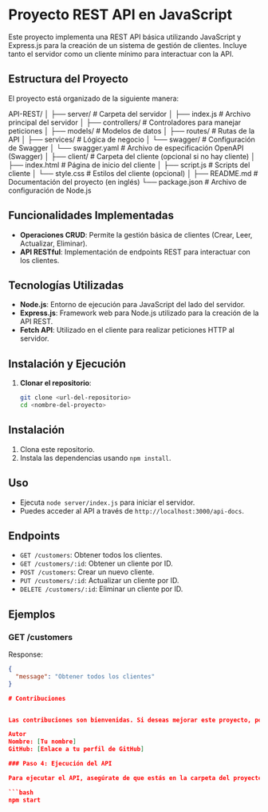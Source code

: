 

# Proyecto REST API en JavaScript

Este proyecto implementa una REST API básica utilizando JavaScript y Express.js para la creación de un sistema de gestión de clientes. Incluye tanto el servidor como un cliente mínimo para interactuar con la API.

## Estructura del Proyecto

El proyecto está organizado de la siguiente manera:

API-REST/
│
├── server/              # Carpeta del servidor
│   ├── index.js         # Archivo principal del servidor
│   ├── controllers/     # Controladores para manejar peticiones
│   ├── models/          # Modelos de datos
│   ├── routes/          # Rutas de la API
│   ├── services/        # Lógica de negocio
│   └── swagger/         # Configuración de Swagger
│       └── swagger.yaml # Archivo de especificación OpenAPI (Swagger)
│
├── client/              # Carpeta del cliente (opcional si no hay cliente)
│   ├── index.html       # Página de inicio del cliente
│   ├── script.js        # Scripts del cliente
│   └── style.css        # Estilos del cliente (opcional)
│
├── README.md            # Documentación del proyecto (en inglés)
└── package.json         # Archivo de configuración de Node.js



## Funcionalidades Implementadas

- **Operaciones CRUD**: Permite la gestión básica de clientes (Crear, Leer, Actualizar, Eliminar).
- **API RESTful**: Implementación de endpoints REST para interactuar con los clientes.

## Tecnologías Utilizadas

- **Node.js**: Entorno de ejecución para JavaScript del lado del servidor.
- **Express.js**: Framework web para Node.js utilizado para la creación de la API REST.
- **Fetch API**: Utilizado en el cliente para realizar peticiones HTTP al servidor.

## Instalación y Ejecución

1. **Clonar el repositorio**:

   ```bash
   git clone <url-del-repositorio>
   cd <nombre-del-proyecto>

## Instalación

1. Clona este repositorio.
2. Instala las dependencias usando `npm install`.

## Uso

- Ejecuta `node server/index.js` para iniciar el servidor.
- Puedes acceder al API a través de `http://localhost:3000/api-docs`.

## Endpoints

- `GET /customers`: Obtener todos los clientes.
- `GET /customers/:id`: Obtener un cliente por ID.
- `POST /customers`: Crear un nuevo cliente.
- `PUT /customers/:id`: Actualizar un cliente por ID.
- `DELETE /customers/:id`: Eliminar un cliente por ID.

## Ejemplos

### GET /customers

Response:
```json
{
  "message": "Obtener todos los clientes"
}

# Contribuciones


Las contribuciones son bienvenidas. Si deseas mejorar este proyecto, por favor abre un issue para discutir los cambios propuestos.

Autor
Nombre: [Tu nombre]
GitHub: [Enlace a tu perfil de GitHub]

### Paso 4: Ejecución del API

Para ejecutar el API, asegúrate de que estás en la carpeta del proyecto y ejecuta:

```bash
npm start
